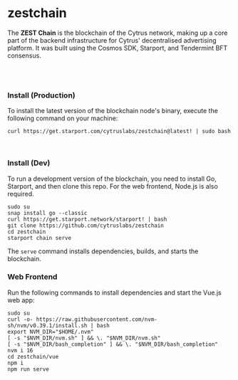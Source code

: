 # zestchain
The **ZEST Chain** is the blockchain of the Cytrus network, making up a core part of the backend infrastructure for Cytrus' decentralised advertising platform. It was built using the Cosmos SDK, Starport, and Tendermint BFT consensus.

<br/><br/>

### Install (Production)
To install the latest version of the blockchain node's binary, execute the following command on your machine:
```
curl https://get.starport.com/cytruslabs/zestchain@latest! | sudo bash
```

<br/>

### Install (Dev)
To run a development version of the blockchain, you need to install Go, Starport, and then clone this repo. For the web frontend, Node.js is also required.
```
sudo su
snap install go --classic
curl https://get.starport.network/starport! | bash
git clone https://github.com/cytruslabs/zestchain
cd zestchain
starport chain serve
```
The `serve` command installs dependencies, builds, and starts the blockchain.

### Web Frontend
Run the following commands to install dependencies and start the Vue.js web app:
```
sudo su
curl -o- https://raw.githubusercontent.com/nvm-sh/nvm/v0.39.1/install.sh | bash
export NVM_DIR="$HOME/.nvm"
[ -s "$NVM_DIR/nvm.sh" ] && \. "$NVM_DIR/nvm.sh"
[ -s "$NVM_DIR/bash_completion" ] && \. "$NVM_DIR/bash_completion"
nvm i 16
cd zestchain/vue
npm i
npm run serve
```
